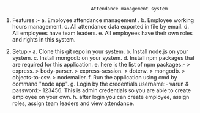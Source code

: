                                     Attendance management system

1) Features :-
    a. Employee attendance management .
    b. Employee working hours management.
    c. All attendance data exported in file by email.
    d. All employees have team leaders.
    e. All employees have their own roles and rights in this system.

2) Setup:-
    a. Clone this git repo in your system.
    b. Install node.js on your system.
    c. Install mongodb on your system.
    d. Install npm packages that are required for this application.
    e. here is the list of npm packages:-
        > express.
        > body-parser.
        > express-session.
        > dotenv.
        > mongodb.
        > objects-to-csv.
        > nodemailer.
    f. Run the application using cmd by command "node app".
    g. Login by the credentials username:- varun & password:- 123456. This is admin credentials so you are able to create      employee on your own.
    h. after login you can create employee, assign roles, assign team leaders and view attendance.








 